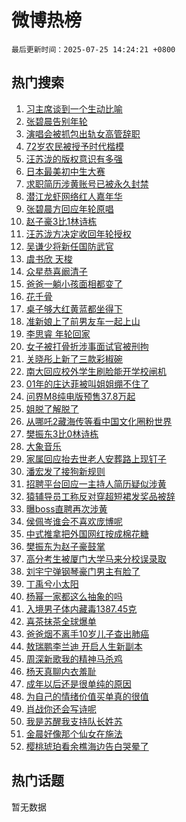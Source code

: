 # 微博热榜

`最后更新时间：2025-07-25 14:24:21 +0800`

## 热门搜索

1. [习主席谈到一个生动比喻](https://m.weibo.cn/search?containerid=100103type%3D1%26t%3D10%26q%3D%23%E4%B9%A0%E4%B8%BB%E5%B8%AD%E8%B0%88%E5%88%B0%E4%B8%80%E4%B8%AA%E7%94%9F%E5%8A%A8%E6%AF%94%E5%96%BB%23&stream_entry_id=51&isnewpage=1&extparam=seat%3D1%26stream_entry_id%3D51%26c_type%3D51%26q%3D%2523%25E4%25B9%25A0%25E4%25B8%25BB%25E5%25B8%25AD%25E8%25B0%2588%25E5%2588%25B0%25E4%25B8%2580%25E4%25B8%25AA%25E7%2594%259F%25E5%258A%25A8%25E6%25AF%2594%25E5%2596%25BB%2523%26dgr%3D0%26cate%3D10103%26pos%3D0%26filter_type%3Drealtimehot%26display_time%3D1753424660%26pre_seqid%3D175342466048809958699)
1. [张碧晨告别年轮](https://m.weibo.cn/search?containerid=100103type%3D1%26t%3D10%26q%3D%E5%BC%A0%E7%A2%A7%E6%99%A8%E5%91%8A%E5%88%AB%E5%B9%B4%E8%BD%AE&stream_entry_id=31&isnewpage=1&extparam=seat%3D1%26c_type%3D31%26flag%3D4%26cate%3D5001%26realpos%3D1%26pos%3D0%26stream_entry_id%3D31%26q%3D%25E5%25BC%25A0%25E7%25A2%25A7%25E6%2599%25A8%25E5%2591%258A%25E5%2588%25AB%25E5%25B9%25B4%25E8%25BD%25AE%26dgr%3D0%26lcate%3D5001%26band_rank%3D1%26filter_type%3Drealtimehot%26display_time%3D1753424660%26pre_seqid%3D175342466048809958699)
1. [演唱会被抓包出轨女高管辞职](https://m.weibo.cn/search?containerid=100103type%3D1%26t%3D10%26q%3D%23%E6%BC%94%E5%94%B1%E4%BC%9A%E8%A2%AB%E6%8A%93%E5%8C%85%E5%87%BA%E8%BD%A8%E5%A5%B3%E9%AB%98%E7%AE%A1%E8%BE%9E%E8%81%8C%23&stream_entry_id=31&isnewpage=1&extparam=seat%3D1%26c_type%3D31%26flag%3D1%26cate%3D5001%26realpos%3D2%26pos%3D1%26stream_entry_id%3D31%26q%3D%2523%25E6%25BC%2594%25E5%2594%25B1%25E4%25BC%259A%25E8%25A2%25AB%25E6%258A%2593%25E5%258C%2585%25E5%2587%25BA%25E8%25BD%25A8%25E5%25A5%25B3%25E9%25AB%2598%25E7%25AE%25A1%25E8%25BE%259E%25E8%2581%258C%2523%26dgr%3D0%26lcate%3D5001%26band_rank%3D2%26filter_type%3Drealtimehot%26display_time%3D1753424660%26pre_seqid%3D175342466048809958699)
1. [72岁农民被授予时代楷模](https://m.weibo.cn/search?containerid=100103type%3D1%26t%3D10%26q%3D%2372%E5%B2%81%E5%86%9C%E6%B0%91%E8%A2%AB%E6%8E%88%E4%BA%88%E6%97%B6%E4%BB%A3%E6%A5%B7%E6%A8%A1%23&stream_entry_id=31&isnewpage=1&extparam=seat%3D1%26c_type%3D31%26flag%3D0%26cate%3D5001%26realpos%3D3%26pos%3D2%26stream_entry_id%3D31%26q%3D%252372%25E5%25B2%2581%25E5%2586%259C%25E6%25B0%2591%25E8%25A2%25AB%25E6%258E%2588%25E4%25BA%2588%25E6%2597%25B6%25E4%25BB%25A3%25E6%25A5%25B7%25E6%25A8%25A1%2523%26dgr%3D0%26lcate%3D5001%26band_rank%3D3%26filter_type%3Drealtimehot%26display_time%3D1753424660%26pre_seqid%3D175342466048809958699)
1. [汪苏泷的版权意识有多强](https://m.weibo.cn/search?containerid=100103type%3D1%26t%3D10%26q%3D%E6%B1%AA%E8%8B%8F%E6%B3%B7%E7%9A%84%E7%89%88%E6%9D%83%E6%84%8F%E8%AF%86%E6%9C%89%E5%A4%9A%E5%BC%BA&stream_entry_id=31&isnewpage=1&extparam=seat%3D1%26c_type%3D31%26flag%3D1%26cate%3D5001%26realpos%3D4%26pos%3D3%26stream_entry_id%3D31%26q%3D%25E6%25B1%25AA%25E8%258B%258F%25E6%25B3%25B7%25E7%259A%2584%25E7%2589%2588%25E6%259D%2583%25E6%2584%258F%25E8%25AF%2586%25E6%259C%2589%25E5%25A4%259A%25E5%25BC%25BA%26dgr%3D0%26lcate%3D5001%26band_rank%3D4%26filter_type%3Drealtimehot%26display_time%3D1753424660%26pre_seqid%3D175342466048809958699)
1. [日本最美初中生大赛](https://m.weibo.cn/search?containerid=100103type%3D1%26t%3D10%26q%3D%E6%97%A5%E6%9C%AC%E6%9C%80%E7%BE%8E%E5%88%9D%E4%B8%AD%E7%94%9F%E5%A4%A7%E8%B5%9B&stream_entry_id=31&isnewpage=1&extparam=seat%3D1%26c_type%3D31%26flag%3D0%26cate%3D5001%26realpos%3D5%26pos%3D4%26stream_entry_id%3D31%26q%3D%25E6%2597%25A5%25E6%259C%25AC%25E6%259C%2580%25E7%25BE%258E%25E5%2588%259D%25E4%25B8%25AD%25E7%2594%259F%25E5%25A4%25A7%25E8%25B5%259B%26dgr%3D0%26lcate%3D5001%26band_rank%3D5%26filter_type%3Drealtimehot%26display_time%3D1753424660%26pre_seqid%3D175342466048809958699)
1. [求职简历涉黄账号已被永久封禁](https://m.weibo.cn/search?containerid=100103type%3D1%26t%3D10%26q%3D%23%E6%B1%82%E8%81%8C%E7%AE%80%E5%8E%86%E6%B6%89%E9%BB%84%E8%B4%A6%E5%8F%B7%E5%B7%B2%E8%A2%AB%E6%B0%B8%E4%B9%85%E5%B0%81%E7%A6%81%23&stream_entry_id=31&isnewpage=1&extparam=seat%3D1%26c_type%3D31%26flag%3D0%26cate%3D5001%26realpos%3D6%26pos%3D5%26stream_entry_id%3D31%26q%3D%2523%25E6%25B1%2582%25E8%2581%258C%25E7%25AE%2580%25E5%258E%2586%25E6%25B6%2589%25E9%25BB%2584%25E8%25B4%25A6%25E5%258F%25B7%25E5%25B7%25B2%25E8%25A2%25AB%25E6%25B0%25B8%25E4%25B9%2585%25E5%25B0%2581%25E7%25A6%2581%2523%26dgr%3D0%26lcate%3D5001%26band_rank%3D6%26filter_type%3Drealtimehot%26display_time%3D1753424660%26pre_seqid%3D175342466048809958699)
1. [潜江龙虾网络红人嘉年华](https://m.weibo.cn/search?containerid=100103type%3D1%26t%3D10%26q%3D%23%E6%BD%9C%E6%B1%9F%E9%BE%99%E8%99%BE%E7%BD%91%E7%BB%9C%E7%BA%A2%E4%BA%BA%E5%98%89%E5%B9%B4%E5%8D%8E%23&stream_entry_id=31&isnewpage=1&extparam=seat%3D1%26c_type%3D31%26topic_ad%3D1%26cate%3D5001%26is_ad_pos%3D1%26pos%3D6%26stream_entry_id%3D31%26q%3D%2523%25E6%25BD%259C%25E6%25B1%259F%25E9%25BE%2599%25E8%2599%25BE%25E7%25BD%2591%25E7%25BB%259C%25E7%25BA%25A2%25E4%25BA%25BA%25E5%2598%2589%25E5%25B9%25B4%25E5%258D%258E%2523%26dgr%3D0%26band_rank%3D7%26adid%3D294434%26lcate%3D5001%26filter_type%3Drealtimehot%26display_time%3D1753424660%26pre_seqid%3D175342466048809958699)
1. [张碧晨方回应年轮原唱](https://m.weibo.cn/search?containerid=100103type%3D1%26t%3D10%26q%3D%23%E5%BC%A0%E7%A2%A7%E6%99%A8%E6%96%B9%E5%9B%9E%E5%BA%94%E5%B9%B4%E8%BD%AE%E5%8E%9F%E5%94%B1%23&stream_entry_id=31&isnewpage=1&extparam=seat%3D1%26c_type%3D31%26flag%3D0%26cate%3D5001%26realpos%3D7%26pos%3D7%26stream_entry_id%3D31%26q%3D%2523%25E5%25BC%25A0%25E7%25A2%25A7%25E6%2599%25A8%25E6%2596%25B9%25E5%259B%259E%25E5%25BA%2594%25E5%25B9%25B4%25E8%25BD%25AE%25E5%258E%259F%25E5%2594%25B1%2523%26dgr%3D0%26lcate%3D5001%26band_rank%3D7%26filter_type%3Drealtimehot%26display_time%3D1753424660%26pre_seqid%3D175342466048809958699)
1. [赵子豪3比1林诗栋](https://m.weibo.cn/search?containerid=100103type%3D1%26t%3D10%26q%3D%23%E8%B5%B5%E5%AD%90%E8%B1%AA3%E6%AF%941%E6%9E%97%E8%AF%97%E6%A0%8B%23&stream_entry_id=31&isnewpage=1&extparam=seat%3D1%26c_type%3D31%26flag%3D1%26cate%3D5001%26realpos%3D8%26pos%3D8%26stream_entry_id%3D31%26q%3D%2523%25E8%25B5%25B5%25E5%25AD%2590%25E8%25B1%25AA3%25E6%25AF%25941%25E6%259E%2597%25E8%25AF%2597%25E6%25A0%258B%2523%26dgr%3D0%26lcate%3D5001%26band_rank%3D8%26filter_type%3Drealtimehot%26display_time%3D1753424660%26pre_seqid%3D175342466048809958699)
1. [汪苏泷方决定收回年轮授权](https://m.weibo.cn/search?containerid=100103type%3D1%26t%3D10%26q%3D%23%E6%B1%AA%E8%8B%8F%E6%B3%B7%E6%96%B9%E5%86%B3%E5%AE%9A%E6%94%B6%E5%9B%9E%E5%B9%B4%E8%BD%AE%E6%8E%88%E6%9D%83%23&stream_entry_id=31&isnewpage=1&extparam=seat%3D1%26c_type%3D31%26flag%3D16%26cate%3D5001%26realpos%3D9%26pos%3D9%26stream_entry_id%3D31%26q%3D%2523%25E6%25B1%25AA%25E8%258B%258F%25E6%25B3%25B7%25E6%2596%25B9%25E5%2586%25B3%25E5%25AE%259A%25E6%2594%25B6%25E5%259B%259E%25E5%25B9%25B4%25E8%25BD%25AE%25E6%258E%2588%25E6%259D%2583%2523%26dgr%3D0%26lcate%3D5001%26band_rank%3D9%26filter_type%3Drealtimehot%26display_time%3D1753424660%26pre_seqid%3D175342466048809958699)
1. [吴谦少将新任国防武官](https://m.weibo.cn/search?containerid=100103type%3D1%26t%3D10%26q%3D%23%E5%90%B4%E8%B0%A6%E5%B0%91%E5%B0%86%E6%96%B0%E4%BB%BB%E5%9B%BD%E9%98%B2%E6%AD%A6%E5%AE%98%23&stream_entry_id=31&isnewpage=1&extparam=seat%3D1%26c_type%3D31%26flag%3D1%26cate%3D5001%26realpos%3D10%26pos%3D10%26stream_entry_id%3D31%26q%3D%2523%25E5%2590%25B4%25E8%25B0%25A6%25E5%25B0%2591%25E5%25B0%2586%25E6%2596%25B0%25E4%25BB%25BB%25E5%259B%25BD%25E9%2598%25B2%25E6%25AD%25A6%25E5%25AE%2598%2523%26dgr%3D0%26lcate%3D5001%26band_rank%3D10%26filter_type%3Drealtimehot%26display_time%3D1753424660%26pre_seqid%3D175342466048809958699)
1. [虞书欣 天梭](https://m.weibo.cn/search?containerid=100103type%3D1%26t%3D10%26q%3D%E8%99%9E%E4%B9%A6%E6%AC%A3+%E5%A4%A9%E6%A2%AD&stream_entry_id=31&isnewpage=1&extparam=seat%3D1%26c_type%3D31%26flag%3D1%26cate%3D5001%26realpos%3D11%26pos%3D11%26stream_entry_id%3D31%26q%3D%25E8%2599%259E%25E4%25B9%25A6%25E6%25AC%25A3%2520%25E5%25A4%25A9%25E6%25A2%25AD%26dgr%3D0%26lcate%3D5001%26band_rank%3D11%26filter_type%3Drealtimehot%26display_time%3D1753424660%26pre_seqid%3D175342466048809958699)
1. [众星恭喜阚清子](https://m.weibo.cn/search?containerid=100103type%3D1%26t%3D10%26q%3D%23%E4%BC%97%E6%98%9F%E6%81%AD%E5%96%9C%E9%98%9A%E6%B8%85%E5%AD%90%23&stream_entry_id=31&isnewpage=1&extparam=seat%3D1%26c_type%3D31%26flag%3D2%26cate%3D5001%26realpos%3D12%26pos%3D12%26stream_entry_id%3D31%26q%3D%2523%25E4%25BC%2597%25E6%2598%259F%25E6%2581%25AD%25E5%2596%259C%25E9%2598%259A%25E6%25B8%2585%25E5%25AD%2590%2523%26dgr%3D0%26lcate%3D5001%26band_rank%3D12%26filter_type%3Drealtimehot%26display_time%3D1753424660%26pre_seqid%3D175342466048809958699)
1. [爸爸一躺小孩面相都变了](https://m.weibo.cn/search?containerid=100103type%3D1%26t%3D10%26q%3D%E7%88%B8%E7%88%B8%E4%B8%80%E8%BA%BA%E5%B0%8F%E5%AD%A9%E9%9D%A2%E7%9B%B8%E9%83%BD%E5%8F%98%E4%BA%86&stream_entry_id=31&isnewpage=1&extparam=seat%3D1%26c_type%3D31%26flag%3D1%26cate%3D5001%26realpos%3D13%26pos%3D13%26stream_entry_id%3D31%26q%3D%25E7%2588%25B8%25E7%2588%25B8%25E4%25B8%2580%25E8%25BA%25BA%25E5%25B0%258F%25E5%25AD%25A9%25E9%259D%25A2%25E7%259B%25B8%25E9%2583%25BD%25E5%258F%2598%25E4%25BA%2586%26dgr%3D0%26lcate%3D5001%26band_rank%3D13%26filter_type%3Drealtimehot%26display_time%3D1753424660%26pre_seqid%3D175342466048809958699)
1. [花千骨](https://m.weibo.cn/search?containerid=100103type%3D1%26t%3D10%26q%3D%E8%8A%B1%E5%8D%83%E9%AA%A8&stream_entry_id=31&isnewpage=1&extparam=seat%3D1%26c_type%3D31%26flag%3D1%26cate%3D5001%26realpos%3D14%26pos%3D14%26stream_entry_id%3D31%26q%3D%25E8%258A%25B1%25E5%258D%2583%25E9%25AA%25A8%26dgr%3D0%26lcate%3D5001%26band_rank%3D14%26filter_type%3Drealtimehot%26display_time%3D1753424660%26pre_seqid%3D175342466048809958699)
1. [桌子够大红黄蓝都坐得下](https://m.weibo.cn/search?containerid=100103type%3D1%26t%3D10%26q%3D%23%E6%A1%8C%E5%AD%90%E5%A4%9F%E5%A4%A7%E7%BA%A2%E9%BB%84%E8%93%9D%E9%83%BD%E5%9D%90%E5%BE%97%E4%B8%8B%23&stream_entry_id=31&isnewpage=1&extparam=seat%3D1%26c_type%3D31%26flag%3D1%26cate%3D5001%26realpos%3D15%26pos%3D15%26stream_entry_id%3D31%26q%3D%2523%25E6%25A1%258C%25E5%25AD%2590%25E5%25A4%259F%25E5%25A4%25A7%25E7%25BA%25A2%25E9%25BB%2584%25E8%2593%259D%25E9%2583%25BD%25E5%259D%2590%25E5%25BE%2597%25E4%25B8%258B%2523%26dgr%3D0%26lcate%3D5001%26band_rank%3D15%26filter_type%3Drealtimehot%26display_time%3D1753424660%26pre_seqid%3D175342466048809958699)
1. [准新娘上了前男友车一起上山](https://m.weibo.cn/search?containerid=100103type%3D1%26t%3D10%26q%3D%23%E5%87%86%E6%96%B0%E5%A8%98%E4%B8%8A%E4%BA%86%E5%89%8D%E7%94%B7%E5%8F%8B%E8%BD%A6%E4%B8%80%E8%B5%B7%E4%B8%8A%E5%B1%B1%23&stream_entry_id=31&isnewpage=1&extparam=seat%3D1%26c_type%3D31%26flag%3D1%26cate%3D5001%26realpos%3D16%26pos%3D16%26stream_entry_id%3D31%26q%3D%2523%25E5%2587%2586%25E6%2596%25B0%25E5%25A8%2598%25E4%25B8%258A%25E4%25BA%2586%25E5%2589%258D%25E7%2594%25B7%25E5%258F%258B%25E8%25BD%25A6%25E4%25B8%2580%25E8%25B5%25B7%25E4%25B8%258A%25E5%25B1%25B1%2523%26dgr%3D0%26lcate%3D5001%26band_rank%3D16%26filter_type%3Drealtimehot%26display_time%3D1753424660%26pre_seqid%3D175342466048809958699)
1. [李思睿 年轮回家](https://m.weibo.cn/search?containerid=100103type%3D1%26t%3D10%26q%3D%E6%9D%8E%E6%80%9D%E7%9D%BF+%E5%B9%B4%E8%BD%AE%E5%9B%9E%E5%AE%B6&stream_entry_id=31&isnewpage=1&extparam=seat%3D1%26c_type%3D31%26flag%3D0%26cate%3D5001%26realpos%3D17%26pos%3D17%26stream_entry_id%3D31%26q%3D%25E6%259D%258E%25E6%2580%259D%25E7%259D%25BF%2520%25E5%25B9%25B4%25E8%25BD%25AE%25E5%259B%259E%25E5%25AE%25B6%26dgr%3D0%26lcate%3D5001%26band_rank%3D17%26filter_type%3Drealtimehot%26display_time%3D1753424660%26pre_seqid%3D175342466048809958699)
1. [女子被打骨折涉事面试官被刑拘](https://m.weibo.cn/search?containerid=100103type%3D1%26t%3D10%26q%3D%23%E5%A5%B3%E5%AD%90%E8%A2%AB%E6%89%93%E9%AA%A8%E6%8A%98%E6%B6%89%E4%BA%8B%E9%9D%A2%E8%AF%95%E5%AE%98%E8%A2%AB%E5%88%91%E6%8B%98%23&stream_entry_id=31&isnewpage=1&extparam=seat%3D1%26c_type%3D31%26flag%3D1%26cate%3D5001%26realpos%3D18%26pos%3D18%26stream_entry_id%3D31%26q%3D%2523%25E5%25A5%25B3%25E5%25AD%2590%25E8%25A2%25AB%25E6%2589%2593%25E9%25AA%25A8%25E6%258A%2598%25E6%25B6%2589%25E4%25BA%258B%25E9%259D%25A2%25E8%25AF%2595%25E5%25AE%2598%25E8%25A2%25AB%25E5%2588%2591%25E6%258B%2598%2523%26dgr%3D0%26lcate%3D5001%26band_rank%3D18%26filter_type%3Drealtimehot%26display_time%3D1753424660%26pre_seqid%3D175342466048809958699)
1. [关晓彤上新了三款彩椒碗](https://m.weibo.cn/search?containerid=100103type%3D1%26t%3D10%26q%3D%23%E5%85%B3%E6%99%93%E5%BD%A4%E4%B8%8A%E6%96%B0%E4%BA%86%E4%B8%89%E6%AC%BE%E5%BD%A9%E6%A4%92%E7%A2%97%23&stream_entry_id=31&isnewpage=1&extparam=seat%3D1%26c_type%3D31%26flag%3D1%26cate%3D5001%26realpos%3D19%26pos%3D19%26stream_entry_id%3D31%26q%3D%2523%25E5%2585%25B3%25E6%2599%2593%25E5%25BD%25A4%25E4%25B8%258A%25E6%2596%25B0%25E4%25BA%2586%25E4%25B8%2589%25E6%25AC%25BE%25E5%25BD%25A9%25E6%25A4%2592%25E7%25A2%2597%2523%26dgr%3D0%26lcate%3D5001%26band_rank%3D19%26filter_type%3Drealtimehot%26display_time%3D1753424660%26pre_seqid%3D175342466048809958699)
1. [南大回应校外学生刷脸能开学校闸机](https://m.weibo.cn/search?containerid=100103type%3D1%26t%3D10%26q%3D%23%E5%8D%97%E5%A4%A7%E5%9B%9E%E5%BA%94%E6%A0%A1%E5%A4%96%E5%AD%A6%E7%94%9F%E5%88%B7%E8%84%B8%E8%83%BD%E5%BC%80%E5%AD%A6%E6%A0%A1%E9%97%B8%E6%9C%BA%23&stream_entry_id=31&isnewpage=1&extparam=seat%3D1%26c_type%3D31%26flag%3D1%26cate%3D5001%26realpos%3D20%26pos%3D20%26stream_entry_id%3D31%26q%3D%2523%25E5%258D%2597%25E5%25A4%25A7%25E5%259B%259E%25E5%25BA%2594%25E6%25A0%25A1%25E5%25A4%2596%25E5%25AD%25A6%25E7%2594%259F%25E5%2588%25B7%25E8%2584%25B8%25E8%2583%25BD%25E5%25BC%2580%25E5%25AD%25A6%25E6%25A0%25A1%25E9%2597%25B8%25E6%259C%25BA%2523%26dgr%3D0%26lcate%3D5001%26band_rank%3D20%26filter_type%3Drealtimehot%26display_time%3D1753424660%26pre_seqid%3D175342466048809958699)
1. [01年的庄达菲被叫姐姐绷不住了](https://m.weibo.cn/search?containerid=100103type%3D1%26t%3D10%26q%3D01%E5%B9%B4%E7%9A%84%E5%BA%84%E8%BE%BE%E8%8F%B2%E8%A2%AB%E5%8F%AB%E5%A7%90%E5%A7%90%E7%BB%B7%E4%B8%8D%E4%BD%8F%E4%BA%86&stream_entry_id=31&isnewpage=1&extparam=seat%3D1%26c_type%3D31%26flag%3D1%26cate%3D5001%26realpos%3D21%26pos%3D21%26stream_entry_id%3D31%26q%3D01%25E5%25B9%25B4%25E7%259A%2584%25E5%25BA%2584%25E8%25BE%25BE%25E8%258F%25B2%25E8%25A2%25AB%25E5%258F%25AB%25E5%25A7%2590%25E5%25A7%2590%25E7%25BB%25B7%25E4%25B8%258D%25E4%25BD%258F%25E4%25BA%2586%26dgr%3D0%26lcate%3D5001%26band_rank%3D21%26filter_type%3Drealtimehot%26display_time%3D1753424660%26pre_seqid%3D175342466048809958699)
1. [问界M8纯电版预售37.8万起](https://m.weibo.cn/search?containerid=100103type%3D1%26t%3D10%26q%3D%23%E9%97%AE%E7%95%8CM8%E7%BA%AF%E7%94%B5%E7%89%88%E9%A2%84%E5%94%AE37.8%E4%B8%87%E8%B5%B7%23&stream_entry_id=31&isnewpage=1&extparam=seat%3D1%26c_type%3D31%26flag%3D0%26cate%3D5001%26realpos%3D22%26pos%3D22%26stream_entry_id%3D31%26q%3D%2523%25E9%2597%25AE%25E7%2595%258CM8%25E7%25BA%25AF%25E7%2594%25B5%25E7%2589%2588%25E9%25A2%2584%25E5%2594%25AE37.8%25E4%25B8%2587%25E8%25B5%25B7%2523%26dgr%3D0%26lcate%3D5001%26band_rank%3D22%26filter_type%3Drealtimehot%26display_time%3D1753424660%26pre_seqid%3D175342466048809958699)
1. [姐脱了解脱了](https://m.weibo.cn/search?containerid=100103type%3D1%26t%3D10%26q%3D%E5%A7%90%E8%84%B1%E4%BA%86%E8%A7%A3%E8%84%B1%E4%BA%86&stream_entry_id=31&isnewpage=1&extparam=seat%3D1%26c_type%3D31%26flag%3D1%26cate%3D5001%26realpos%3D23%26pos%3D23%26stream_entry_id%3D31%26q%3D%25E5%25A7%2590%25E8%2584%25B1%25E4%25BA%2586%25E8%25A7%25A3%25E8%2584%25B1%25E4%25BA%2586%26dgr%3D0%26lcate%3D5001%26band_rank%3D23%26filter_type%3Drealtimehot%26display_time%3D1753424660%26pre_seqid%3D175342466048809958699)
1. [从哪吒2藏海传等看中国文化圈粉世界](https://m.weibo.cn/search?containerid=100103type%3D1%26t%3D10%26q%3D%23%E4%BB%8E%E5%93%AA%E5%90%922%E8%97%8F%E6%B5%B7%E4%BC%A0%E7%AD%89%E7%9C%8B%E4%B8%AD%E5%9B%BD%E6%96%87%E5%8C%96%E5%9C%88%E7%B2%89%E4%B8%96%E7%95%8C%23&stream_entry_id=31&isnewpage=1&extparam=seat%3D1%26c_type%3D31%26flag%3D0%26cate%3D5001%26realpos%3D24%26pos%3D24%26stream_entry_id%3D31%26q%3D%2523%25E4%25BB%258E%25E5%2593%25AA%25E5%2590%25922%25E8%2597%258F%25E6%25B5%25B7%25E4%25BC%25A0%25E7%25AD%2589%25E7%259C%258B%25E4%25B8%25AD%25E5%259B%25BD%25E6%2596%2587%25E5%258C%2596%25E5%259C%2588%25E7%25B2%2589%25E4%25B8%2596%25E7%2595%258C%2523%26dgr%3D0%26lcate%3D5001%26band_rank%3D24%26filter_type%3Drealtimehot%26display_time%3D1753424660%26pre_seqid%3D175342466048809958699)
1. [樊振东3比0林诗栋](https://m.weibo.cn/search?containerid=100103type%3D1%26t%3D10%26q%3D%23%E6%A8%8A%E6%8C%AF%E4%B8%9C3%E6%AF%940%E6%9E%97%E8%AF%97%E6%A0%8B%23&stream_entry_id=31&isnewpage=1&extparam=seat%3D1%26c_type%3D31%26flag%3D0%26cate%3D5001%26realpos%3D25%26pos%3D25%26stream_entry_id%3D31%26q%3D%2523%25E6%25A8%258A%25E6%258C%25AF%25E4%25B8%259C3%25E6%25AF%25940%25E6%259E%2597%25E8%25AF%2597%25E6%25A0%258B%2523%26dgr%3D0%26lcate%3D5001%26band_rank%3D25%26filter_type%3Drealtimehot%26display_time%3D1753424660%26pre_seqid%3D175342466048809958699)
1. [大象音乐](https://m.weibo.cn/search?containerid=100103type%3D1%26t%3D10%26q%3D%E5%A4%A7%E8%B1%A1%E9%9F%B3%E4%B9%90&stream_entry_id=31&isnewpage=1&extparam=seat%3D1%26c_type%3D31%26flag%3D1%26cate%3D5001%26realpos%3D26%26pos%3D26%26stream_entry_id%3D31%26q%3D%25E5%25A4%25A7%25E8%25B1%25A1%25E9%259F%25B3%25E4%25B9%2590%26dgr%3D0%26lcate%3D5001%26band_rank%3D26%26filter_type%3Drealtimehot%26display_time%3D1753424660%26pre_seqid%3D175342466048809958699)
1. [家属回应抬去世老人安葬路上现钉子](https://m.weibo.cn/search?containerid=100103type%3D1%26t%3D10%26q%3D%23%E5%AE%B6%E5%B1%9E%E5%9B%9E%E5%BA%94%E6%8A%AC%E5%8E%BB%E4%B8%96%E8%80%81%E4%BA%BA%E5%AE%89%E8%91%AC%E8%B7%AF%E4%B8%8A%E7%8E%B0%E9%92%89%E5%AD%90%23&stream_entry_id=31&isnewpage=1&extparam=seat%3D1%26c_type%3D31%26flag%3D0%26cate%3D5001%26realpos%3D27%26pos%3D27%26stream_entry_id%3D31%26q%3D%2523%25E5%25AE%25B6%25E5%25B1%259E%25E5%259B%259E%25E5%25BA%2594%25E6%258A%25AC%25E5%258E%25BB%25E4%25B8%2596%25E8%2580%2581%25E4%25BA%25BA%25E5%25AE%2589%25E8%2591%25AC%25E8%25B7%25AF%25E4%25B8%258A%25E7%258E%25B0%25E9%2592%2589%25E5%25AD%2590%2523%26dgr%3D0%26lcate%3D5001%26band_rank%3D27%26filter_type%3Drealtimehot%26display_time%3D1753424660%26pre_seqid%3D175342466048809958699)
1. [潘宏发了接狗新规则](https://m.weibo.cn/search?containerid=100103type%3D1%26t%3D10%26q%3D%E6%BD%98%E5%AE%8F%E5%8F%91%E4%BA%86%E6%8E%A5%E7%8B%97%E6%96%B0%E8%A7%84%E5%88%99&stream_entry_id=31&isnewpage=1&extparam=seat%3D1%26c_type%3D31%26flag%3D1%26cate%3D5001%26realpos%3D28%26pos%3D28%26stream_entry_id%3D31%26q%3D%25E6%25BD%2598%25E5%25AE%258F%25E5%258F%2591%25E4%25BA%2586%25E6%258E%25A5%25E7%258B%2597%25E6%2596%25B0%25E8%25A7%2584%25E5%2588%2599%26dgr%3D0%26lcate%3D5001%26band_rank%3D28%26filter_type%3Drealtimehot%26display_time%3D1753424660%26pre_seqid%3D175342466048809958699)
1. [招聘平台回应一主持人简历疑似涉黄](https://m.weibo.cn/search?containerid=100103type%3D1%26t%3D10%26q%3D%23%E6%8B%9B%E8%81%98%E5%B9%B3%E5%8F%B0%E5%9B%9E%E5%BA%94%E4%B8%80%E4%B8%BB%E6%8C%81%E4%BA%BA%E7%AE%80%E5%8E%86%E7%96%91%E4%BC%BC%E6%B6%89%E9%BB%84%23&stream_entry_id=31&isnewpage=1&extparam=seat%3D1%26c_type%3D31%26flag%3D1%26cate%3D5001%26realpos%3D29%26pos%3D29%26stream_entry_id%3D31%26q%3D%2523%25E6%258B%259B%25E8%2581%2598%25E5%25B9%25B3%25E5%258F%25B0%25E5%259B%259E%25E5%25BA%2594%25E4%25B8%2580%25E4%25B8%25BB%25E6%258C%2581%25E4%25BA%25BA%25E7%25AE%2580%25E5%258E%2586%25E7%2596%2591%25E4%25BC%25BC%25E6%25B6%2589%25E9%25BB%2584%2523%26dgr%3D0%26lcate%3D5001%26band_rank%3D29%26filter_type%3Drealtimehot%26display_time%3D1753424660%26pre_seqid%3D175342466048809958699)
1. [猿辅导员工称反对穿超短裙发奖品被辞](https://m.weibo.cn/search?containerid=100103type%3D1%26t%3D10%26q%3D%23%E7%8C%BF%E8%BE%85%E5%AF%BC%E5%91%98%E5%B7%A5%E7%A7%B0%E5%8F%8D%E5%AF%B9%E7%A9%BF%E8%B6%85%E7%9F%AD%E8%A3%99%E5%8F%91%E5%A5%96%E5%93%81%E8%A2%AB%E8%BE%9E%23&stream_entry_id=31&isnewpage=1&extparam=seat%3D1%26c_type%3D31%26flag%3D1%26cate%3D5001%26realpos%3D30%26pos%3D30%26stream_entry_id%3D31%26q%3D%2523%25E7%258C%25BF%25E8%25BE%2585%25E5%25AF%25BC%25E5%2591%2598%25E5%25B7%25A5%25E7%25A7%25B0%25E5%258F%258D%25E5%25AF%25B9%25E7%25A9%25BF%25E8%25B6%2585%25E7%259F%25AD%25E8%25A3%2599%25E5%258F%2591%25E5%25A5%2596%25E5%2593%2581%25E8%25A2%25AB%25E8%25BE%259E%2523%26dgr%3D0%26lcate%3D5001%26band_rank%3D30%26filter_type%3Drealtimehot%26display_time%3D1753424660%26pre_seqid%3D175342466048809958699)
1. [曝boss直聘再次涉黄](https://m.weibo.cn/search?containerid=100103type%3D1%26t%3D10%26q%3D%23%E6%9B%9Dboss%E7%9B%B4%E8%81%98%E5%86%8D%E6%AC%A1%E6%B6%89%E9%BB%84%23&stream_entry_id=31&isnewpage=1&extparam=seat%3D1%26c_type%3D31%26flag%3D0%26cate%3D5001%26realpos%3D31%26pos%3D31%26stream_entry_id%3D31%26q%3D%2523%25E6%259B%259Dboss%25E7%259B%25B4%25E8%2581%2598%25E5%2586%258D%25E6%25AC%25A1%25E6%25B6%2589%25E9%25BB%2584%2523%26dgr%3D0%26lcate%3D5001%26band_rank%3D31%26filter_type%3Drealtimehot%26display_time%3D1753424660%26pre_seqid%3D175342466048809958699)
1. [侯佩岑谁会不喜欢庞博呢](https://m.weibo.cn/search?containerid=100103type%3D1%26t%3D10%26q%3D%E4%BE%AF%E4%BD%A9%E5%B2%91%E8%B0%81%E4%BC%9A%E4%B8%8D%E5%96%9C%E6%AC%A2%E5%BA%9E%E5%8D%9A%E5%91%A2&stream_entry_id=31&isnewpage=1&extparam=seat%3D1%26c_type%3D31%26flag%3D1%26cate%3D5001%26realpos%3D32%26pos%3D32%26stream_entry_id%3D31%26q%3D%25E4%25BE%25AF%25E4%25BD%25A9%25E5%25B2%2591%25E8%25B0%2581%25E4%25BC%259A%25E4%25B8%258D%25E5%2596%259C%25E6%25AC%25A2%25E5%25BA%259E%25E5%258D%259A%25E5%2591%25A2%26dgr%3D0%26lcate%3D5001%26band_rank%3D32%26filter_type%3Drealtimehot%26display_time%3D1753424660%26pre_seqid%3D175342466048809958699)
1. [中式推拿把外国网红按成棉花糖](https://m.weibo.cn/search?containerid=100103type%3D1%26t%3D10%26q%3D%23%E4%B8%AD%E5%BC%8F%E6%8E%A8%E6%8B%BF%E6%8A%8A%E5%A4%96%E5%9B%BD%E7%BD%91%E7%BA%A2%E6%8C%89%E6%88%90%E6%A3%89%E8%8A%B1%E7%B3%96%23&stream_entry_id=31&isnewpage=1&extparam=seat%3D1%26c_type%3D31%26flag%3D1%26cate%3D5001%26realpos%3D33%26pos%3D33%26stream_entry_id%3D31%26q%3D%2523%25E4%25B8%25AD%25E5%25BC%258F%25E6%258E%25A8%25E6%258B%25BF%25E6%258A%258A%25E5%25A4%2596%25E5%259B%25BD%25E7%25BD%2591%25E7%25BA%25A2%25E6%258C%2589%25E6%2588%2590%25E6%25A3%2589%25E8%258A%25B1%25E7%25B3%2596%2523%26dgr%3D0%26lcate%3D5001%26band_rank%3D33%26filter_type%3Drealtimehot%26display_time%3D1753424660%26pre_seqid%3D175342466048809958699)
1. [樊振东为赵子豪鼓掌](https://m.weibo.cn/search?containerid=100103type%3D1%26t%3D10%26q%3D%E6%A8%8A%E6%8C%AF%E4%B8%9C%E4%B8%BA%E8%B5%B5%E5%AD%90%E8%B1%AA%E9%BC%93%E6%8E%8C&stream_entry_id=31&isnewpage=1&extparam=seat%3D1%26c_type%3D31%26flag%3D1%26cate%3D5001%26realpos%3D34%26pos%3D34%26stream_entry_id%3D31%26q%3D%25E6%25A8%258A%25E6%258C%25AF%25E4%25B8%259C%25E4%25B8%25BA%25E8%25B5%25B5%25E5%25AD%2590%25E8%25B1%25AA%25E9%25BC%2593%25E6%258E%258C%26dgr%3D0%26lcate%3D5001%26band_rank%3D34%26filter_type%3Drealtimehot%26display_time%3D1753424660%26pre_seqid%3D175342466048809958699)
1. [高分考生被厦门大学马来分校误录取](https://m.weibo.cn/search?containerid=100103type%3D1%26t%3D10%26q%3D%23%E9%AB%98%E5%88%86%E8%80%83%E7%94%9F%E8%A2%AB%E5%8E%A6%E9%97%A8%E5%A4%A7%E5%AD%A6%E9%A9%AC%E6%9D%A5%E5%88%86%E6%A0%A1%E8%AF%AF%E5%BD%95%E5%8F%96%23&stream_entry_id=31&isnewpage=1&extparam=seat%3D1%26c_type%3D31%26flag%3D1%26cate%3D5001%26realpos%3D35%26pos%3D35%26stream_entry_id%3D31%26q%3D%2523%25E9%25AB%2598%25E5%2588%2586%25E8%2580%2583%25E7%2594%259F%25E8%25A2%25AB%25E5%258E%25A6%25E9%2597%25A8%25E5%25A4%25A7%25E5%25AD%25A6%25E9%25A9%25AC%25E6%259D%25A5%25E5%2588%2586%25E6%25A0%25A1%25E8%25AF%25AF%25E5%25BD%2595%25E5%258F%2596%2523%26dgr%3D0%26lcate%3D5001%26band_rank%3D35%26filter_type%3Drealtimehot%26display_time%3D1753424660%26pre_seqid%3D175342466048809958699)
1. [刘宇宁弹钢琴豪门男主有脸了](https://m.weibo.cn/search?containerid=100103type%3D1%26t%3D10%26q%3D%E5%88%98%E5%AE%87%E5%AE%81%E5%BC%B9%E9%92%A2%E7%90%B4%E8%B1%AA%E9%97%A8%E7%94%B7%E4%B8%BB%E6%9C%89%E8%84%B8%E4%BA%86&stream_entry_id=31&isnewpage=1&extparam=seat%3D1%26c_type%3D31%26flag%3D1%26cate%3D5001%26realpos%3D36%26pos%3D36%26stream_entry_id%3D31%26q%3D%25E5%2588%2598%25E5%25AE%2587%25E5%25AE%2581%25E5%25BC%25B9%25E9%2592%25A2%25E7%2590%25B4%25E8%25B1%25AA%25E9%2597%25A8%25E7%2594%25B7%25E4%25B8%25BB%25E6%259C%2589%25E8%2584%25B8%25E4%25BA%2586%26dgr%3D0%26lcate%3D5001%26band_rank%3D36%26filter_type%3Drealtimehot%26display_time%3D1753424660%26pre_seqid%3D175342466048809958699)
1. [丁禹兮小太阳](https://m.weibo.cn/search?containerid=100103type%3D1%26t%3D10%26q%3D%23%E4%B8%81%E7%A6%B9%E5%85%AE%E5%B0%8F%E5%A4%AA%E9%98%B3%23&stream_entry_id=31&isnewpage=1&extparam=seat%3D1%26c_type%3D31%26flag%3D0%26cate%3D5001%26realpos%3D37%26pos%3D37%26stream_entry_id%3D31%26q%3D%2523%25E4%25B8%2581%25E7%25A6%25B9%25E5%2585%25AE%25E5%25B0%258F%25E5%25A4%25AA%25E9%2598%25B3%2523%26dgr%3D0%26lcate%3D5001%26band_rank%3D37%26filter_type%3Drealtimehot%26display_time%3D1753424660%26pre_seqid%3D175342466048809958699)
1. [杨幂一家都这么抽象的吗](https://m.weibo.cn/search?containerid=100103type%3D1%26t%3D10%26q%3D%23%E6%9D%A8%E5%B9%82%E4%B8%80%E5%AE%B6%E9%83%BD%E8%BF%99%E4%B9%88%E6%8A%BD%E8%B1%A1%E7%9A%84%E5%90%97%23&stream_entry_id=31&isnewpage=1&extparam=seat%3D1%26c_type%3D31%26flag%3D1%26cate%3D5001%26realpos%3D38%26pos%3D38%26stream_entry_id%3D31%26q%3D%2523%25E6%259D%25A8%25E5%25B9%2582%25E4%25B8%2580%25E5%25AE%25B6%25E9%2583%25BD%25E8%25BF%2599%25E4%25B9%2588%25E6%258A%25BD%25E8%25B1%25A1%25E7%259A%2584%25E5%2590%2597%2523%26dgr%3D0%26lcate%3D5001%26band_rank%3D38%26filter_type%3Drealtimehot%26display_time%3D1753424660%26pre_seqid%3D175342466048809958699)
1. [入境男子体内藏毒1387.45克](https://m.weibo.cn/search?containerid=100103type%3D1%26t%3D10%26q%3D%23%E5%85%A5%E5%A2%83%E7%94%B7%E5%AD%90%E4%BD%93%E5%86%85%E8%97%8F%E6%AF%921387.45%E5%85%8B%23&stream_entry_id=31&isnewpage=1&extparam=seat%3D1%26c_type%3D31%26flag%3D0%26cate%3D5001%26realpos%3D39%26pos%3D39%26stream_entry_id%3D31%26q%3D%2523%25E5%2585%25A5%25E5%25A2%2583%25E7%2594%25B7%25E5%25AD%2590%25E4%25BD%2593%25E5%2586%2585%25E8%2597%258F%25E6%25AF%25921387.45%25E5%2585%258B%2523%26dgr%3D0%26lcate%3D5001%26band_rank%3D39%26filter_type%3Drealtimehot%26display_time%3D1753424660%26pre_seqid%3D175342466048809958699)
1. [喜茶抹茶全球爆单](https://m.weibo.cn/search?containerid=100103type%3D1%26t%3D10%26q%3D%23%E5%96%9C%E8%8C%B6%E6%8A%B9%E8%8C%B6%E5%85%A8%E7%90%83%E7%88%86%E5%8D%95%23&stream_entry_id=31&isnewpage=1&extparam=seat%3D1%26c_type%3D31%26flag%3D1%26cate%3D5001%26realpos%3D40%26pos%3D40%26stream_entry_id%3D31%26q%3D%2523%25E5%2596%259C%25E8%258C%25B6%25E6%258A%25B9%25E8%258C%25B6%25E5%2585%25A8%25E7%2590%2583%25E7%2588%2586%25E5%258D%2595%2523%26dgr%3D0%26lcate%3D5001%26adid%3D294816%26band_rank%3D40%26filter_type%3Drealtimehot%26display_time%3D1753424660%26pre_seqid%3D175342466048809958699)
1. [爸爸烟不离手10岁儿子查出肺癌](https://m.weibo.cn/search?containerid=100103type%3D1%26t%3D10%26q%3D%23%E7%88%B8%E7%88%B8%E7%83%9F%E4%B8%8D%E7%A6%BB%E6%89%8B10%E5%B2%81%E5%84%BF%E5%AD%90%E6%9F%A5%E5%87%BA%E8%82%BA%E7%99%8C%23&stream_entry_id=31&isnewpage=1&extparam=seat%3D1%26c_type%3D31%26flag%3D1%26cate%3D5001%26realpos%3D41%26pos%3D41%26stream_entry_id%3D31%26q%3D%2523%25E7%2588%25B8%25E7%2588%25B8%25E7%2583%259F%25E4%25B8%258D%25E7%25A6%25BB%25E6%2589%258B10%25E5%25B2%2581%25E5%2584%25BF%25E5%25AD%2590%25E6%259F%25A5%25E5%2587%25BA%25E8%2582%25BA%25E7%2599%258C%2523%26dgr%3D0%26lcate%3D5001%26band_rank%3D41%26filter_type%3Drealtimehot%26display_time%3D1753424660%26pre_seqid%3D175342466048809958699)
1. [敖瑞鹏李兰迪 开启人生新副本](https://m.weibo.cn/search?containerid=100103type%3D1%26t%3D10%26q%3D%E6%95%96%E7%91%9E%E9%B9%8F%E6%9D%8E%E5%85%B0%E8%BF%AA+%E5%BC%80%E5%90%AF%E4%BA%BA%E7%94%9F%E6%96%B0%E5%89%AF%E6%9C%AC&stream_entry_id=31&isnewpage=1&extparam=seat%3D1%26c_type%3D31%26flag%3D1%26cate%3D5001%26realpos%3D42%26pos%3D42%26stream_entry_id%3D31%26q%3D%25E6%2595%2596%25E7%2591%259E%25E9%25B9%258F%25E6%259D%258E%25E5%2585%25B0%25E8%25BF%25AA%2520%25E5%25BC%2580%25E5%2590%25AF%25E4%25BA%25BA%25E7%2594%259F%25E6%2596%25B0%25E5%2589%25AF%25E6%259C%25AC%26dgr%3D0%26lcate%3D5001%26band_rank%3D42%26filter_type%3Drealtimehot%26display_time%3D1753424660%26pre_seqid%3D175342466048809958699)
1. [周深新歌我的精神马杀鸡](https://m.weibo.cn/search?containerid=100103type%3D1%26t%3D10%26q%3D%E5%91%A8%E6%B7%B1%E6%96%B0%E6%AD%8C%E6%88%91%E7%9A%84%E7%B2%BE%E7%A5%9E%E9%A9%AC%E6%9D%80%E9%B8%A1&stream_entry_id=31&isnewpage=1&extparam=seat%3D1%26c_type%3D31%26flag%3D1%26cate%3D5001%26realpos%3D43%26pos%3D43%26stream_entry_id%3D31%26q%3D%25E5%2591%25A8%25E6%25B7%25B1%25E6%2596%25B0%25E6%25AD%258C%25E6%2588%2591%25E7%259A%2584%25E7%25B2%25BE%25E7%25A5%259E%25E9%25A9%25AC%25E6%259D%2580%25E9%25B8%25A1%26dgr%3D0%26lcate%3D5001%26band_rank%3D43%26filter_type%3Drealtimehot%26display_time%3D1753424660%26pre_seqid%3D175342466048809958699)
1. [杨天真聊内衣羞耻](https://m.weibo.cn/search?containerid=100103type%3D1%26t%3D10%26q%3D%E6%9D%A8%E5%A4%A9%E7%9C%9F%E8%81%8A%E5%86%85%E8%A1%A3%E7%BE%9E%E8%80%BB&stream_entry_id=31&isnewpage=1&extparam=seat%3D1%26c_type%3D31%26flag%3D1%26cate%3D5001%26realpos%3D44%26pos%3D44%26stream_entry_id%3D31%26q%3D%25E6%259D%25A8%25E5%25A4%25A9%25E7%259C%259F%25E8%2581%258A%25E5%2586%2585%25E8%25A1%25A3%25E7%25BE%259E%25E8%2580%25BB%26dgr%3D0%26lcate%3D5001%26band_rank%3D44%26filter_type%3Drealtimehot%26display_time%3D1753424660%26pre_seqid%3D175342466048809958699)
1. [成年以后还是很单纯的原因](https://m.weibo.cn/search?containerid=100103type%3D1%26t%3D10%26q%3D%E6%88%90%E5%B9%B4%E4%BB%A5%E5%90%8E%E8%BF%98%E6%98%AF%E5%BE%88%E5%8D%95%E7%BA%AF%E7%9A%84%E5%8E%9F%E5%9B%A0&stream_entry_id=31&isnewpage=1&extparam=seat%3D1%26c_type%3D31%26flag%3D1%26cate%3D5001%26realpos%3D45%26pos%3D45%26stream_entry_id%3D31%26q%3D%25E6%2588%2590%25E5%25B9%25B4%25E4%25BB%25A5%25E5%2590%258E%25E8%25BF%2598%25E6%2598%25AF%25E5%25BE%2588%25E5%258D%2595%25E7%25BA%25AF%25E7%259A%2584%25E5%258E%259F%25E5%259B%25A0%26dgr%3D0%26lcate%3D5001%26band_rank%3D45%26filter_type%3Drealtimehot%26display_time%3D1753424660%26pre_seqid%3D175342466048809958699)
1. [为自己的情绪价值买单真的很值](https://m.weibo.cn/search?containerid=100103type%3D1%26t%3D10%26q%3D%E4%B8%BA%E8%87%AA%E5%B7%B1%E7%9A%84%E6%83%85%E7%BB%AA%E4%BB%B7%E5%80%BC%E4%B9%B0%E5%8D%95%E7%9C%9F%E7%9A%84%E5%BE%88%E5%80%BC&stream_entry_id=31&isnewpage=1&extparam=seat%3D1%26c_type%3D31%26flag%3D1%26cate%3D5001%26realpos%3D46%26pos%3D46%26stream_entry_id%3D31%26q%3D%25E4%25B8%25BA%25E8%2587%25AA%25E5%25B7%25B1%25E7%259A%2584%25E6%2583%2585%25E7%25BB%25AA%25E4%25BB%25B7%25E5%2580%25BC%25E4%25B9%25B0%25E5%258D%2595%25E7%259C%259F%25E7%259A%2584%25E5%25BE%2588%25E5%2580%25BC%26dgr%3D0%26lcate%3D5001%26band_rank%3D46%26filter_type%3Drealtimehot%26display_time%3D1753424660%26pre_seqid%3D175342466048809958699)
1. [肖战你还会写诗呢](https://m.weibo.cn/search?containerid=100103type%3D1%26t%3D10%26q%3D%E8%82%96%E6%88%98%E4%BD%A0%E8%BF%98%E4%BC%9A%E5%86%99%E8%AF%97%E5%91%A2&stream_entry_id=31&isnewpage=1&extparam=seat%3D1%26c_type%3D31%26flag%3D0%26cate%3D5001%26realpos%3D47%26pos%3D47%26stream_entry_id%3D31%26q%3D%25E8%2582%2596%25E6%2588%2598%25E4%25BD%25A0%25E8%25BF%2598%25E4%25BC%259A%25E5%2586%2599%25E8%25AF%2597%25E5%2591%25A2%26dgr%3D0%26lcate%3D5001%26band_rank%3D47%26filter_type%3Drealtimehot%26display_time%3D1753424660%26pre_seqid%3D175342466048809958699)
1. [我是苏醒我支持队长姓苏](https://m.weibo.cn/search?containerid=100103type%3D1%26t%3D10%26q%3D%E6%88%91%E6%98%AF%E8%8B%8F%E9%86%92%E6%88%91%E6%94%AF%E6%8C%81%E9%98%9F%E9%95%BF%E5%A7%93%E8%8B%8F&stream_entry_id=31&isnewpage=1&extparam=seat%3D1%26c_type%3D31%26flag%3D1%26cate%3D5001%26realpos%3D48%26pos%3D48%26stream_entry_id%3D31%26q%3D%25E6%2588%2591%25E6%2598%25AF%25E8%258B%258F%25E9%2586%2592%25E6%2588%2591%25E6%2594%25AF%25E6%258C%2581%25E9%2598%259F%25E9%2595%25BF%25E5%25A7%2593%25E8%258B%258F%26dgr%3D0%26lcate%3D5001%26band_rank%3D48%26filter_type%3Drealtimehot%26display_time%3D1753424660%26pre_seqid%3D175342466048809958699)
1. [金晨好像那个仙女在施法](https://m.weibo.cn/search?containerid=100103type%3D1%26t%3D10%26q%3D%E9%87%91%E6%99%A8%E5%A5%BD%E5%83%8F%E9%82%A3%E4%B8%AA%E4%BB%99%E5%A5%B3%E5%9C%A8%E6%96%BD%E6%B3%95&stream_entry_id=31&isnewpage=1&extparam=seat%3D1%26c_type%3D31%26flag%3D1%26cate%3D5001%26realpos%3D49%26pos%3D49%26stream_entry_id%3D31%26q%3D%25E9%2587%2591%25E6%2599%25A8%25E5%25A5%25BD%25E5%2583%258F%25E9%2582%25A3%25E4%25B8%25AA%25E4%25BB%2599%25E5%25A5%25B3%25E5%259C%25A8%25E6%2596%25BD%25E6%25B3%2595%26dgr%3D0%26lcate%3D5001%26band_rank%3D49%26filter_type%3Drealtimehot%26display_time%3D1753424660%26pre_seqid%3D175342466048809958699)
1. [樱桃琥珀看余樵海边告白哭晕了](https://m.weibo.cn/search?containerid=100103type%3D1%26t%3D10%26q%3D%E6%A8%B1%E6%A1%83%E7%90%A5%E7%8F%80%E7%9C%8B%E4%BD%99%E6%A8%B5%E6%B5%B7%E8%BE%B9%E5%91%8A%E7%99%BD%E5%93%AD%E6%99%95%E4%BA%86&stream_entry_id=31&isnewpage=1&extparam=seat%3D1%26c_type%3D31%26flag%3D1%26cate%3D5001%26realpos%3D50%26pos%3D50%26stream_entry_id%3D31%26q%3D%25E6%25A8%25B1%25E6%25A1%2583%25E7%2590%25A5%25E7%258F%2580%25E7%259C%258B%25E4%25BD%2599%25E6%25A8%25B5%25E6%25B5%25B7%25E8%25BE%25B9%25E5%2591%258A%25E7%2599%25BD%25E5%2593%25AD%25E6%2599%2595%25E4%25BA%2586%26dgr%3D0%26lcate%3D5001%26band_rank%3D50%26filter_type%3Drealtimehot%26display_time%3D1753424660%26pre_seqid%3D175342466048809958699)

## 热门话题

暂无数据
